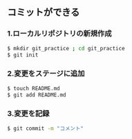 ## コミットができる

### 1.ローカルリポジトリの新規作成
```Bash
$ mkdir git_practice ; cd git_practice
$ git init
```

### 2.変更をステージに追加
```Bash
$ touch README.md
$ git add README.md
```

### 3.変更を記録
```Bash
$ git commit -m "コメント"
```